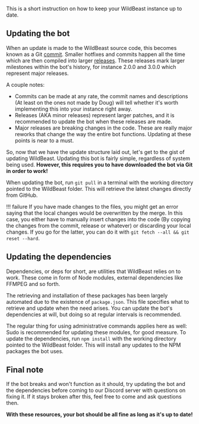 This is a short instruction on how to keep your WildBeast instance up to date.

## Updating the bot

When an update is made to the WildBeast source code, this becomes known as a Git [commit](https://github.com/SteamingMutt/WildBeast/commits/master). Smaller hotfixes and commits happen all the time which are then compiled into larger [releases](https://github.com/SteamingMutt/WildBeast/releases). These releases mark larger milestones within the bot's history, for instance 2.0.0 and 3.0.0 which represent major releases.

A couple notes:

- Commits can be made at any rate, the commit names and descriptions (At least on the ones not made by Doug) will tell whether it's worth implementing this into your instance right away.
- Releases (AKA minor releases) represent larger patches, and it is recommended to update the bot when these releases are made.
- Major releases are breaking changes in the code. These are really major reworks that change the way the entire bot functions. Updating at these points is near to a must.

So, now that we have the update structure laid out, let's get to the gist of updating WildBeast. Updating this bot is fairly simple, regardless of system being used. **However, this requires you to have downloaded the bot via Git in order to work!**

When updating the bot, run `git pull` in a terminal with the working directory pointed to the WildBeast folder. This will retrieve the latest changes directly from GitHub.

!!! failure
    If you have made changes to the files, you might get an error saying that the local changes would be overwritten by the merge. In this case, you either have to manually insert changes into the code (By copying the changes from the commit, release or whatever) or discarding your local changes. If you go for the latter, you can do it with `git fetch --all && git reset --hard`.

## Updating the dependencies

Dependencies, or deps for short, are utilities that WildBeast relies on to work. These come in form of Node modules, external dependencies like FFMPEG and so forth.

The retrieving and installation of these packages has been largely automated due to the existence of `package.json`. This file specifies what to retrieve and update when the need arises. You can update the bot's dependencies at will, but doing so at regular intervals is recommended.

The regular thing for using administrative commands applies here as well: Sudo is recommended for updating these modules, for good measure.
To update the dependencies, run `npm install` with the working directory pointed to the WildBeast folder. This will install any updates to the NPM packages the bot uses.

## Final note

If the bot breaks and won't function as it should, try updating the bot and the dependencies before coming to our Discord server with questions on fixing it. If it stays broken after this, feel free to come and ask questions then.

**With these resources, your bot should be all fine as long as it's up to date!**

